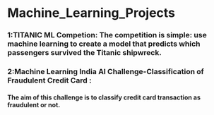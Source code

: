 # Machine_Learning_Projects
###  1:TITANIC ML Competion: The competition is simple: use machine learning to create a model that predicts which passengers survived the Titanic shipwreck.
###  2:Machine Learning India AI Challenge-Classification of Fraudulent Credit Card :
#### The aim of this challenge is to classify credit card transaction as fraudulent or not.
